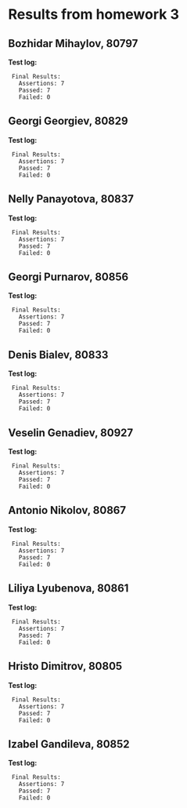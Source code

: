 # Results from homework 3

## Bozhidar Mihaylov, 80797

**Test log:**

```
 Final Results:
   Assertions: 7
   Passed: 7
   Failed: 0

```

## Georgi Georgiev, 80829

**Test log:**

```
 Final Results:
   Assertions: 7
   Passed: 7
   Failed: 0

```

## Nelly Panayotova, 80837

**Test log:**

```
 Final Results:
   Assertions: 7
   Passed: 7
   Failed: 0

```

## Georgi Purnarov, 80856

**Test log:**

```
 Final Results:
   Assertions: 7
   Passed: 7
   Failed: 0

```

## Denis Bialev, 80833

**Test log:**

```
 Final Results:
   Assertions: 7
   Passed: 7
   Failed: 0

```

## Veselin Genadiev, 80927

**Test log:**

```
 Final Results:
   Assertions: 7
   Passed: 7
   Failed: 0

```

## Antonio Nikolov, 80867

**Test log:**

```
 Final Results:
   Assertions: 7
   Passed: 7
   Failed: 0

```

## Liliya Lyubenova, 80861

**Test log:**

```
 Final Results:
   Assertions: 7
   Passed: 7
   Failed: 0

```

## Hristo Dimitrov, 80805

**Test log:**

```
 Final Results:
   Assertions: 7
   Passed: 7
   Failed: 0

```

## Izabel Gandileva, 80852

**Test log:**

```
 Final Results:
   Assertions: 7
   Passed: 7
   Failed: 0

```
